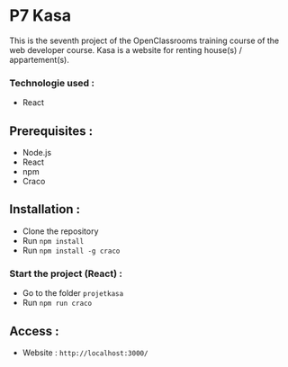 # P7 Kasa

This is the seventh project of the OpenClassrooms training course of the web developer course.
Kasa is a website for renting house(s) / appartement(s).

### Technologie used :
* React

## Prerequisites :
* Node.js
* React
* npm
* Craco

## Installation :
* Clone the repository
* Run `npm install`
* Run `npm install -g craco`

### Start the project (React) :
* Go to the folder `projetkasa`
* Run `npm run craco`

## Access :
* Website : `http://localhost:3000/`

